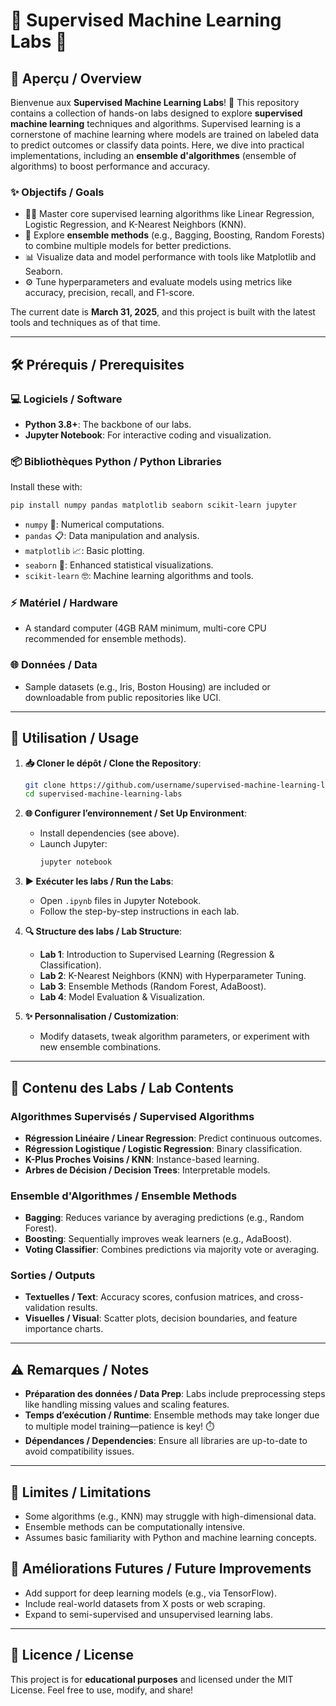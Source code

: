 # 🌟 Supervised Machine Learning Labs 🧠

## 📖 Aperçu / Overview

Bienvenue aux **Supervised Machine Learning Labs**! 🎉 This repository contains a collection of hands-on labs designed to explore **supervised machine learning** techniques and algorithms. Supervised learning is a cornerstone of machine learning where models are trained on labeled data to predict outcomes or classify data points. Here, we dive into practical implementations, including an **ensemble d'algorithmes** (ensemble of algorithms) to boost performance and accuracy.

### ✨ Objectifs / Goals
- 🧑‍💻 Master core supervised learning algorithms like Linear Regression, Logistic Regression, and K-Nearest Neighbors (KNN).
- 🤝 Explore **ensemble methods** (e.g., Bagging, Boosting, Random Forests) to combine multiple models for better predictions.
- 📊 Visualize data and model performance with tools like Matplotlib and Seaborn.
- ⚙️ Tune hyperparameters and evaluate models using metrics like accuracy, precision, recall, and F1-score.

The current date is **March 31, 2025**, and this project is built with the latest tools and techniques as of that time.

---

## 🛠️ Prérequis / Prerequisites

### 💻 Logiciels / Software
- **Python 3.8+**: The backbone of our labs.
- **Jupyter Notebook**: For interactive coding and visualization.

### 📦 Bibliothèques Python / Python Libraries
Install these with:
```bash
pip install numpy pandas matplotlib seaborn scikit-learn jupyter
```
- `numpy` 🧮: Numerical computations.
- `pandas` 📋: Data manipulation and analysis.
- `matplotlib` 📈: Basic plotting.
- `seaborn` 🎨: Enhanced statistical visualizations.
- `scikit-learn` 🤓: Machine learning algorithms and tools.

### ⚡ Matériel / Hardware
- A standard computer (4GB RAM minimum, multi-core CPU recommended for ensemble methods).

### 🌐 Données / Data
- Sample datasets (e.g., Iris, Boston Housing) are included or downloadable from public repositories like UCI.

---

## 🚀 Utilisation / Usage

1. **📥 Cloner le dépôt / Clone the Repository**:
   ```bash
   git clone https://github.com/username/supervised-machine-learning-labs.git
   cd supervised-machine-learning-labs
   ```

2. **🌐 Configurer l’environnement / Set Up Environment**:
   - Install dependencies (see above).
   - Launch Jupyter:
     ```bash
     jupyter notebook
     ```

3. **▶️ Exécuter les labs / Run the Labs**:
   - Open `.ipynb` files in Jupyter Notebook.
   - Follow the step-by-step instructions in each lab.

4. **🔍 Structure des labs / Lab Structure**:
   - **Lab 1**: Introduction to Supervised Learning (Regression & Classification).
   - **Lab 2**: K-Nearest Neighbors (KNN) with Hyperparameter Tuning.
   - **Lab 3**: Ensemble Methods (Random Forest, AdaBoost).
   - **Lab 4**: Model Evaluation & Visualization.

5. **✨ Personnalisation / Customization**:
   - Modify datasets, tweak algorithm parameters, or experiment with new ensemble combinations.

---

## 🎉 Contenu des Labs / Lab Contents

### Algorithmes Supervisés / Supervised Algorithms
- **Régression Linéaire / Linear Regression**: Predict continuous outcomes.
- **Régression Logistique / Logistic Regression**: Binary classification.
- **K-Plus Proches Voisins / KNN**: Instance-based learning.
- **Arbres de Décision / Decision Trees**: Interpretable models.

### Ensemble d'Algorithmes / Ensemble Methods
- **Bagging**: Reduces variance by averaging predictions (e.g., Random Forest).
- **Boosting**: Sequentially improves weak learners (e.g., AdaBoost).
- **Voting Classifier**: Combines predictions via majority vote or averaging.

### Sorties / Outputs
- **Textuelles / Text**: Accuracy scores, confusion matrices, and cross-validation results.
- **Visuelles / Visual**: Scatter plots, decision boundaries, and feature importance charts.

---

## ⚠️ Remarques / Notes

- **Préparation des données / Data Prep**: Labs include preprocessing steps like handling missing values and scaling features.
- **Temps d’exécution / Runtime**: Ensemble methods may take longer due to multiple model training—patience is key! ⏱️
- **Dépendances / Dependencies**: Ensure all libraries are up-to-date to avoid compatibility issues.

---

## 🚧 Limites / Limitations

- Some algorithms (e.g., KNN) may struggle with high-dimensional data.
- Ensemble methods can be computationally intensive.
- Assumes basic familiarity with Python and machine learning concepts.

## 🌱 Améliorations Futures / Future Improvements

- Add support for deep learning models (e.g., via TensorFlow).
- Include real-world datasets from X posts or web scraping.
- Expand to semi-supervised and unsupervised learning labs.

---

## 📜 Licence / License

This project is for **educational purposes** and licensed under the MIT License. Feel free to use, modify, and share!
